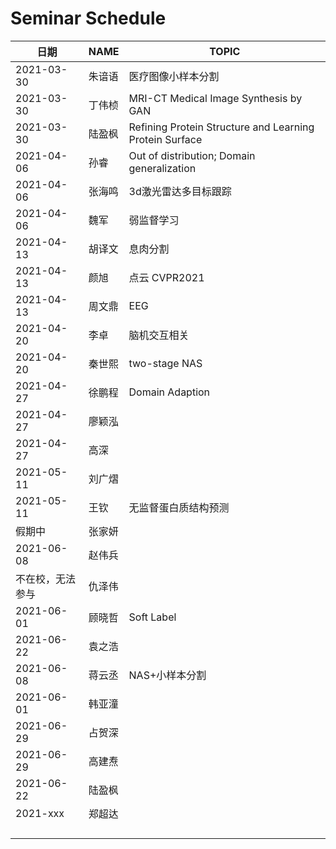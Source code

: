 #  Seminar  Schedule

| 日期       | NAME            | TOPIC  |
| ---------- | --------------- | ------ |
| 2021-03-30 | 朱谙语          | 医疗图像小样本分割 |
| 2021-03-30 | 丁伟桢          | MRI-CT Medical Image Synthesis by GAN |
| 2021-03-30 | 陆盈枫          | Refining Protein Structure and Learning Protein Surface |
| 2021-04-06 | 孙睿 | Out of distribution; Domain generalization |
| 2021-04-06 | 张海鸣 | 3d激光雷达多目标跟踪 |
| 2021-04-06 | 魏军   | 弱监督学习 |
| 2021-04-13 | 胡译文 | 息肉分割 |
| 2021-04-13 | 颜旭 | 点云 CVPR2021 |
| 2021-04-13 | 周文鼎 | EEG |
| 2021-04-20 | 李卓 | 脑机交互相关 |
| 2021-04-20 | 秦世熙 | two-stage NAS                                           |
| 2021-04-27 | 徐鹏程 | Domain Adaption |
| 2021-04-27 | 廖颖泓 | |
| 2021-04-27 | 高深 |                                                         |
| 2021-05-11 | 刘广熠 |  |
| 2021-05-11 | 王钦 | 无监督蛋白质结构预测 |
| 假期中 | 张家妍 | |
| 2021-06-08       | 赵伟兵 | |
| 不在校，无法参与 | 仇泽伟 | |
| 2021-06-01       | 顾晓哲 | Soft Label                                              |
| 2021-06-22       | 袁之浩 | |
| 2021-06-08       | 蒋云丞 | NAS+小样本分割                                          |
| 2021-06-01 | 韩亚潼 | |
| 2021-06-29       | 占贺深 | |
| 2021-06-29       | 高建焘 | |
| 2021-06-22       | 陆盈枫 | |
| 2021-xxx | 郑超达 | |
|                  |        |  |
| |  | |
| |  | |
| |  | |







